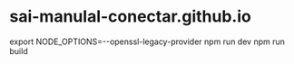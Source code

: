 # sai-manulal-conectar.github.io
export NODE_OPTIONS=--openssl-legacy-provider
npm run dev
npm run build